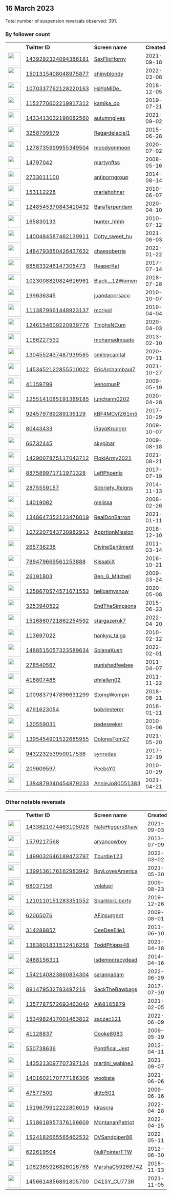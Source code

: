 
## 16 March 2023
Total number of suspension reversals observed: 391.

### By follower count
<table><tr><th></th><th align="left">Twitter ID</th><th align="left">Screen name</th>
<th align="left">Created</th><th align="left">Status</th><th align="left">Suspended</th><th align="left">Followers</th>
<tr><td><a href="https://pbs.twimg.com/profile_images/1477428096500264962/jgHxTz8k_normal.jpg"><img src="https://pbs.twimg.com/profile_images/1477428096500264962/jgHxTz8k_normal.jpg" width="40px" height="40px" align="center"/></a></td><td><a href="https://twitter.com/intent/user?user_id=1439292324094386181">1439292324094386181</a></td><td><a href="https://twitter.com/SexFlixHorny">SexFlixHorny</a></td><td>2021-09-18</td><td align="center"></td><td>2022-08-07</td><td>232030</td></tr>
<tr><td><a href="https://pbs.twimg.com/profile_images/1502059198468829224/xW3iw_Cy_normal.jpg"><img src="https://pbs.twimg.com/profile_images/1502059198468829224/xW3iw_Cy_normal.jpg" width="40px" height="40px" align="center"/></a></td><td><a href="https://twitter.com/intent/user?user_id=1501315408048975877">1501315408048975877</a></td><td><a href="https://twitter.com/shinyblondy">shinyblondy</a></td><td>2022-03-08</td><td align="center"></td><td>2022-08-06</td><td>116939</td></tr>
<tr><td><a href="https://pbs.twimg.com/profile_images/1645028025136758784/YOqX3J39_normal.jpg"><img src="https://pbs.twimg.com/profile_images/1645028025136758784/YOqX3J39_normal.jpg" width="40px" height="40px" align="center"/></a></td><td><a href="https://twitter.com/intent/user?user_id=1070337762128220163">1070337762128220163</a></td><td><a href="https://twitter.com/HaYoMiDe_">HaYoMiDe_</a></td><td>2018-12-05</td><td align="center"></td><td>2022-08-07</td><td>114831</td></tr>
<tr><td><a href="https://pbs.twimg.com/profile_images/1192724093344182273/2lAh3iR6_normal.jpg"><img src="https://pbs.twimg.com/profile_images/1192724093344182273/2lAh3iR6_normal.jpg" width="40px" height="40px" align="center"/></a></td><td><a href="https://twitter.com/intent/user?user_id=1152770602219917312">1152770602219917312</a></td><td><a href="https://twitter.com/kamika_do">kamika_do</a></td><td>2019-07-21</td><td align="center"></td><td>2022-03-23</td><td>113082</td></tr>
<tr><td><a href="https://pbs.twimg.com/profile_images/1562751888587898887/Pnm_AA5Y_normal.jpg"><img src="https://pbs.twimg.com/profile_images/1562751888587898887/Pnm_AA5Y_normal.jpg" width="40px" height="40px" align="center"/></a></td><td><a href="https://twitter.com/intent/user?user_id=1433413032198082560">1433413032198082560</a></td><td><a href="https://twitter.com/autumngives">autumngives</a></td><td>2021-09-02</td><td align="center"></td><td>2022-11-09</td><td>87576</td></tr>
<tr><td><a href="https://pbs.twimg.com/profile_images/1356075082427207681/0W0fZrP5_normal.jpg"><img src="https://pbs.twimg.com/profile_images/1356075082427207681/0W0fZrP5_normal.jpg" width="40px" height="40px" align="center"/></a></td><td><a href="https://twitter.com/intent/user?user_id=3258709579">3258709579</a></td><td><a href="https://twitter.com/Regardeleciel1">Regardeleciel1</a></td><td>2015-06-28</td><td align="center"></td><td>2023-03-09</td><td>72563</td></tr>
<tr><td><a href="https://pbs.twimg.com/profile_images/1513247431005253637/CvVdhsep_normal.jpg"><img src="https://pbs.twimg.com/profile_images/1513247431005253637/CvVdhsep_normal.jpg" width="40px" height="40px" align="center"/></a></td><td><a href="https://twitter.com/intent/user?user_id=1278735999955349504">1278735999955349504</a></td><td><a href="https://twitter.com/moodyonmoon">moodyonmoon</a></td><td>2020-07-02</td><td align="center"></td><td>2022-05-20</td><td>47124</td></tr>
<tr><td><a href="https://pbs.twimg.com/profile_images/1644857961066663937/hFaKAxRv_normal.jpg"><img src="https://pbs.twimg.com/profile_images/1644857961066663937/hFaKAxRv_normal.jpg" width="40px" height="40px" align="center"/></a></td><td><a href="https://twitter.com/intent/user?user_id=14797042">14797042</a></td><td><a href="https://twitter.com/martynftss">martynftss</a></td><td>2008-05-16</td><td align="center">🚫</td><td>2023-03-07</td><td>42450</td></tr>
<tr><td><a href="https://pbs.twimg.com/profile_images/1649197650158186497/TYU4jT7I_normal.jpg"><img src="https://pbs.twimg.com/profile_images/1649197650158186497/TYU4jT7I_normal.jpg" width="40px" height="40px" align="center"/></a></td><td><a href="https://twitter.com/intent/user?user_id=2733011100">2733011100</a></td><td><a href="https://twitter.com/antiporngroup">antiporngroup</a></td><td>2014-08-14</td><td align="center"></td><td>2023-02-07</td><td>38667</td></tr>
<tr><td><a href="https://pbs.twimg.com/profile_images/1096595522/31d767f5-e975-438a-b04d-9500437f686b_normal.png"><img src="https://pbs.twimg.com/profile_images/1096595522/31d767f5-e975-438a-b04d-9500437f686b_normal.png" width="40px" height="40px" align="center"/></a></td><td><a href="https://twitter.com/intent/user?user_id=153112228">153112228</a></td><td><a href="https://twitter.com/marlahohner">marlahohner</a></td><td>2010-06-07</td><td align="center"></td><td></td><td>34132</td></tr>
<tr><td><a href="https://pbs.twimg.com/profile_images/1385344114435055620/u10dc0Xe_normal.jpg"><img src="https://pbs.twimg.com/profile_images/1385344114435055620/u10dc0Xe_normal.jpg" width="40px" height="40px" align="center"/></a></td><td><a href="https://twitter.com/intent/user?user_id=1248545370843410432">1248545370843410432</a></td><td><a href="https://twitter.com/BaraTerpendam">BaraTerpendam</a></td><td>2020-04-10</td><td align="center"></td><td>2022-11-18</td><td>31421</td></tr>
<tr><td><a href="https://pbs.twimg.com/profile_images/1589416257295482881/Fc5rY46u_normal.jpg"><img src="https://pbs.twimg.com/profile_images/1589416257295482881/Fc5rY46u_normal.jpg" width="40px" height="40px" align="center"/></a></td><td><a href="https://twitter.com/intent/user?user_id=165830133">165830133</a></td><td><a href="https://twitter.com/hunter_hhhh">hunter_hhhh</a></td><td>2010-07-12</td><td align="center"></td><td>2023-02-06</td><td>30804</td></tr>
<tr><td><a href="https://pbs.twimg.com/profile_images/1616511775133863946/pW_WmDoG_normal.jpg"><img src="https://pbs.twimg.com/profile_images/1616511775133863946/pW_WmDoG_normal.jpg" width="40px" height="40px" align="center"/></a></td><td><a href="https://twitter.com/intent/user?user_id=1400484587462139911">1400484587462139911</a></td><td><a href="https://twitter.com/Dotty_sweet_hu">Dotty_sweet_hu</a></td><td>2021-06-03</td><td align="center"></td><td>2023-02-25</td><td>28793</td></tr>
<tr><td><a href="https://pbs.twimg.com/profile_images/1650843962280927232/2iBmh_zT_normal.jpg"><img src="https://pbs.twimg.com/profile_images/1650843962280927232/2iBmh_zT_normal.jpg" width="40px" height="40px" align="center"/></a></td><td><a href="https://twitter.com/intent/user?user_id=1484793850426437632">1484793850426437632</a></td><td><a href="https://twitter.com/chaesoberrie">chaesoberrie</a></td><td>2022-01-22</td><td align="center"></td><td>2022-07-31</td><td>26927</td></tr>
<tr><td><a href="https://pbs.twimg.com/profile_images/1648747376906043392/JIsZ5ytf_normal.jpg"><img src="https://pbs.twimg.com/profile_images/1648747376906043392/JIsZ5ytf_normal.jpg" width="40px" height="40px" align="center"/></a></td><td><a href="https://twitter.com/intent/user?user_id=885833246147305473">885833246147305473</a></td><td><a href="https://twitter.com/ReaperKat">ReaperKat</a></td><td>2017-07-14</td><td align="center"></td><td>2023-03-14</td><td>25669</td></tr>
<tr><td><a href="https://pbs.twimg.com/profile_images/1624899541613920256/cMcvRS0M_normal.jpg"><img src="https://pbs.twimg.com/profile_images/1624899541613920256/cMcvRS0M_normal.jpg" width="40px" height="40px" align="center"/></a></td><td><a href="https://twitter.com/intent/user?user_id=1023008820824616961">1023008820824616961</a></td><td><a href="https://twitter.com/Black__12Women">Black__12Women</a></td><td>2018-07-28</td><td align="center"></td><td>2023-03-02</td><td>25409</td></tr>
<tr><td><a href="https://pbs.twimg.com/profile_images/1618008248497364992/QTFGyal9_normal.jpg"><img src="https://pbs.twimg.com/profile_images/1618008248497364992/QTFGyal9_normal.jpg" width="40px" height="40px" align="center"/></a></td><td><a href="https://twitter.com/intent/user?user_id=199636345">199636345</a></td><td><a href="https://twitter.com/juandaporsaco">juandaporsaco</a></td><td>2010-10-07</td><td align="center">🚫</td><td>2023-02-10</td><td>24757</td></tr>
<tr><td><a href="https://pbs.twimg.com/profile_images/1648007480130019345/8Hc4dqOQ_normal.jpg"><img src="https://pbs.twimg.com/profile_images/1648007480130019345/8Hc4dqOQ_normal.jpg" width="40px" height="40px" align="center"/></a></td><td><a href="https://twitter.com/intent/user?user_id=1113879961448923137">1113879961448923137</a></td><td><a href="https://twitter.com/mcriyol">mcriyol</a></td><td>2019-04-04</td><td align="center"></td><td></td><td>22341</td></tr>
<tr><td><a href="https://pbs.twimg.com/profile_images/1617737149943799810/zowhh4GA_normal.jpg"><img src="https://pbs.twimg.com/profile_images/1617737149943799810/zowhh4GA_normal.jpg" width="40px" height="40px" align="center"/></a></td><td><a href="https://twitter.com/intent/user?user_id=1246154609220939776">1246154609220939776</a></td><td><a href="https://twitter.com/ThighsNCum">ThighsNCum</a></td><td>2020-04-03</td><td align="center"></td><td>2023-02-06</td><td>22164</td></tr>
<tr><td><a href="https://pbs.twimg.com/profile_images/1644061652847939591/na2T9Cfb_normal.jpg"><img src="https://pbs.twimg.com/profile_images/1644061652847939591/na2T9Cfb_normal.jpg" width="40px" height="40px" align="center"/></a></td><td><a href="https://twitter.com/intent/user?user_id=1166227532">1166227532</a></td><td><a href="https://twitter.com/mohamadmsade">mohamadmsade</a></td><td>2013-02-10</td><td align="center"></td><td>2023-02-11</td><td>20693</td></tr>
<tr><td><a href="https://pbs.twimg.com/profile_images/1636097300371062785/HSmO_PRa_normal.jpg"><img src="https://pbs.twimg.com/profile_images/1636097300371062785/HSmO_PRa_normal.jpg" width="40px" height="40px" align="center"/></a></td><td><a href="https://twitter.com/intent/user?user_id=1304552437487939585">1304552437487939585</a></td><td><a href="https://twitter.com/smileycapital">smileycapital</a></td><td>2020-09-11</td><td align="center"></td><td>2022-12-31</td><td>19903</td></tr>
<tr><td><a href="https://pbs.twimg.com/profile_images/1644701556204249093/BGMwX4VJ_normal.jpg"><img src="https://pbs.twimg.com/profile_images/1644701556204249093/BGMwX4VJ_normal.jpg" width="40px" height="40px" align="center"/></a></td><td><a href="https://twitter.com/intent/user?user_id=1453452122855510022">1453452122855510022</a></td><td><a href="https://twitter.com/EricArchambaul7">EricArchambaul7</a></td><td>2021-10-27</td><td align="center"></td><td>2023-01-24</td><td>14722</td></tr>
<tr><td><a href="https://pbs.twimg.com/profile_images/831375267167825920/7UunIlVh_normal.jpg"><img src="https://pbs.twimg.com/profile_images/831375267167825920/7UunIlVh_normal.jpg" width="40px" height="40px" align="center"/></a></td><td><a href="https://twitter.com/intent/user?user_id=41159799">41159799</a></td><td><a href="https://twitter.com/VenomusP">VenomusP</a></td><td>2009-05-19</td><td align="center"></td><td>2022-05-05</td><td>14323</td></tr>
<tr><td><a href="https://pbs.twimg.com/profile_images/1572471552427565056/gVyAm2rg_normal.jpg"><img src="https://pbs.twimg.com/profile_images/1572471552427565056/gVyAm2rg_normal.jpg" width="40px" height="40px" align="center"/></a></td><td><a href="https://twitter.com/intent/user?user_id=1255141085191389185">1255141085191389185</a></td><td><a href="https://twitter.com/junchann0202">junchann0202</a></td><td>2020-04-28</td><td align="center"></td><td>2023-02-03</td><td>13831</td></tr>
<tr><td><a href="https://pbs.twimg.com/profile_images/1432898851510259713/hHXADV_Z_normal.jpg"><img src="https://pbs.twimg.com/profile_images/1432898851510259713/hHXADV_Z_normal.jpg" width="40px" height="40px" align="center"/></a></td><td><a href="https://twitter.com/intent/user?user_id=924579789289136129">924579789289136129</a></td><td><a href="https://twitter.com/kBF4MCyfZ61m5">kBF4MCyfZ61m5</a></td><td>2017-10-29</td><td align="center"></td><td>2022-03-29</td><td>13679</td></tr>
<tr><td><a href="https://pbs.twimg.com/profile_images/1530663856636313603/a75rzGWW_normal.jpg"><img src="https://pbs.twimg.com/profile_images/1530663856636313603/a75rzGWW_normal.jpg" width="40px" height="40px" align="center"/></a></td><td><a href="https://twitter.com/intent/user?user_id=80443433">80443433</a></td><td><a href="https://twitter.com/iRayoKrueger">iRayoKrueger</a></td><td>2009-10-07</td><td align="center"></td><td>2023-01-25</td><td>13280</td></tr>
<tr><td><a href="https://pbs.twimg.com/profile_images/1403472926616305670/Dr_9hmuW_normal.jpg"><img src="https://pbs.twimg.com/profile_images/1403472926616305670/Dr_9hmuW_normal.jpg" width="40px" height="40px" align="center"/></a></td><td><a href="https://twitter.com/intent/user?user_id=66732445">66732445</a></td><td><a href="https://twitter.com/skypinar">skypinar</a></td><td>2009-08-18</td><td align="center"></td><td></td><td>11931</td></tr>
<tr><td><a href="https://pbs.twimg.com/profile_images/1643307800011984896/IlAQqkSR_normal.jpg"><img src="https://pbs.twimg.com/profile_images/1643307800011984896/IlAQqkSR_normal.jpg" width="40px" height="40px" align="center"/></a></td><td><a href="https://twitter.com/intent/user?user_id=1429007875117043712">1429007875117043712</a></td><td><a href="https://twitter.com/FlokiArmy2021">FlokiArmy2021</a></td><td>2021-08-21</td><td align="center"></td><td>2023-03-08</td><td>10741</td></tr>
<tr><td><a href="https://pbs.twimg.com/profile_images/1636307860312170500/fB5O2kdR_normal.jpg"><img src="https://pbs.twimg.com/profile_images/1636307860312170500/fB5O2kdR_normal.jpg" width="40px" height="40px" align="center"/></a></td><td><a href="https://twitter.com/intent/user?user_id=887589971711971328">887589971711971328</a></td><td><a href="https://twitter.com/LeftPhoenix">LeftPhoenix</a></td><td>2017-07-19</td><td align="center"></td><td></td><td>10695</td></tr>
<tr><td><a href="https://pbs.twimg.com/profile_images/1646573312091234306/EY1KF6Dj_normal.jpg"><img src="https://pbs.twimg.com/profile_images/1646573312091234306/EY1KF6Dj_normal.jpg" width="40px" height="40px" align="center"/></a></td><td><a href="https://twitter.com/intent/user?user_id=2875559157">2875559157</a></td><td><a href="https://twitter.com/Sobriety_Reigns">Sobriety_Reigns</a></td><td>2014-11-13</td><td align="center"></td><td>2022-12-01</td><td>10538</td></tr>
<tr><td><a href="https://pbs.twimg.com/profile_images/1562270277664313345/sy2Hm8YK_normal.jpg"><img src="https://pbs.twimg.com/profile_images/1562270277664313345/sy2Hm8YK_normal.jpg" width="40px" height="40px" align="center"/></a></td><td><a href="https://twitter.com/intent/user?user_id=14019082">14019082</a></td><td><a href="https://twitter.com/melissa">melissa</a></td><td>2008-02-26</td><td align="center"></td><td>2023-02-27</td><td>10335</td></tr>
<tr><td><a href="https://pbs.twimg.com/profile_images/1349359640765730818/b7fpgbIo_normal.jpg"><img src="https://pbs.twimg.com/profile_images/1349359640765730818/b7fpgbIo_normal.jpg" width="40px" height="40px" align="center"/></a></td><td><a href="https://twitter.com/intent/user?user_id=1348647352123478019">1348647352123478019</a></td><td><a href="https://twitter.com/RealDonBarron">RealDonBarron</a></td><td>2021-01-11</td><td align="center"></td><td>2022-03-17</td><td>9820</td></tr>
<tr><td><a href="https://pbs.twimg.com/profile_images/1365313764346724355/_qsyplJO_normal.jpg"><img src="https://pbs.twimg.com/profile_images/1365313764346724355/_qsyplJO_normal.jpg" width="40px" height="40px" align="center"/></a></td><td><a href="https://twitter.com/intent/user?user_id=1072207543730982913">1072207543730982913</a></td><td><a href="https://twitter.com/ApprtionMission">ApprtionMission</a></td><td>2018-12-10</td><td align="center"></td><td>2022-03-04</td><td>8875</td></tr>
<tr><td><a href="https://pbs.twimg.com/profile_images/1649261297043742720/bC7k-7oK_normal.jpg"><img src="https://pbs.twimg.com/profile_images/1649261297043742720/bC7k-7oK_normal.jpg" width="40px" height="40px" align="center"/></a></td><td><a href="https://twitter.com/intent/user?user_id=265736238">265736238</a></td><td><a href="https://twitter.com/DivineSentiment">DivineSentiment</a></td><td>2011-03-14</td><td align="center"></td><td>2023-01-26</td><td>7739</td></tr>
<tr><td><a href="https://pbs.twimg.com/profile_images/1650386013334777856/nlznaP-h_normal.jpg"><img src="https://pbs.twimg.com/profile_images/1650386013334777856/nlznaP-h_normal.jpg" width="40px" height="40px" align="center"/></a></td><td><a href="https://twitter.com/intent/user?user_id=789479669561253888">789479669561253888</a></td><td><a href="https://twitter.com/KissabiX">KissabiX</a></td><td>2016-10-21</td><td align="center"></td><td>2023-01-11</td><td>7726</td></tr>
<tr><td><a href="https://pbs.twimg.com/profile_images/1635883375469953025/FnhQtOPO_normal.jpg"><img src="https://pbs.twimg.com/profile_images/1635883375469953025/FnhQtOPO_normal.jpg" width="40px" height="40px" align="center"/></a></td><td><a href="https://twitter.com/intent/user?user_id=26191803">26191803</a></td><td><a href="https://twitter.com/Ben_G_Mitchell">Ben_G_Mitchell</a></td><td>2009-03-24</td><td align="center"></td><td>2022-03-22</td><td>7567</td></tr>
<tr><td><a href="https://pbs.twimg.com/profile_images/1645482545952313344/MTSZquwk_normal.jpg"><img src="https://pbs.twimg.com/profile_images/1645482545952313344/MTSZquwk_normal.jpg" width="40px" height="40px" align="center"/></a></td><td><a href="https://twitter.com/intent/user?user_id=1258670574571671553">1258670574571671553</a></td><td><a href="https://twitter.com/helloamysnow">helloamysnow</a></td><td>2020-05-08</td><td align="center"></td><td>2022-11-26</td><td>7070</td></tr>
<tr><td><a href="https://pbs.twimg.com/profile_images/1532046106317639680/uuD7EwxU_normal.jpg"><img src="https://pbs.twimg.com/profile_images/1532046106317639680/uuD7EwxU_normal.jpg" width="40px" height="40px" align="center"/></a></td><td><a href="https://twitter.com/intent/user?user_id=3253940522">3253940522</a></td><td><a href="https://twitter.com/EndTheSimpsons">EndTheSimpsons</a></td><td>2015-06-23</td><td align="center"></td><td>2022-07-07</td><td>6839</td></tr>
<tr><td><a href="https://pbs.twimg.com/profile_images/1609541451070717954/dqEifKfK_normal.jpg"><img src="https://pbs.twimg.com/profile_images/1609541451070717954/dqEifKfK_normal.jpg" width="40px" height="40px" align="center"/></a></td><td><a href="https://twitter.com/intent/user?user_id=1516860721862254592">1516860721862254592</a></td><td><a href="https://twitter.com/stargazeruk7">stargazeruk7</a></td><td>2022-04-20</td><td align="center"></td><td>2023-01-03</td><td>6680</td></tr>
<tr><td><a href="https://pbs.twimg.com/profile_images/1638508929255866368/B4A-7RjZ_normal.jpg"><img src="https://pbs.twimg.com/profile_images/1638508929255866368/B4A-7RjZ_normal.jpg" width="40px" height="40px" align="center"/></a></td><td><a href="https://twitter.com/intent/user?user_id=113697022">113697022</a></td><td><a href="https://twitter.com/hankyu_taiga">hankyu_taiga</a></td><td>2010-02-12</td><td align="center"></td><td>2023-02-02</td><td>5504</td></tr>
<tr><td><a href="https://pbs.twimg.com/profile_images/1643946864272605186/qsEItSKw_normal.jpg"><img src="https://pbs.twimg.com/profile_images/1643946864272605186/qsEItSKw_normal.jpg" width="40px" height="40px" align="center"/></a></td><td><a href="https://twitter.com/intent/user?user_id=1488515057323589634">1488515057323589634</a></td><td><a href="https://twitter.com/SolanaKush">SolanaKush</a></td><td>2022-02-01</td><td align="center"></td><td>2023-01-20</td><td>5455</td></tr>
<tr><td><a href="https://pbs.twimg.com/profile_images/1566206877771390976/WCCjHHJi_normal.jpg"><img src="https://pbs.twimg.com/profile_images/1566206877771390976/WCCjHHJi_normal.jpg" width="40px" height="40px" align="center"/></a></td><td><a href="https://twitter.com/intent/user?user_id=278540567">278540567</a></td><td><a href="https://twitter.com/punishedfeebee">punishedfeebee</a></td><td>2011-04-07</td><td align="center"></td><td>2022-10-05</td><td>4965</td></tr>
<tr><td><a href="https://pbs.twimg.com/profile_images/1120702827779821570/OYkHTjt-_normal.jpg"><img src="https://pbs.twimg.com/profile_images/1120702827779821570/OYkHTjt-_normal.jpg" width="40px" height="40px" align="center"/></a></td><td><a href="https://twitter.com/intent/user?user_id=418807486">418807486</a></td><td><a href="https://twitter.com/philallen02">philallen02</a></td><td>2011-11-22</td><td align="center"></td><td>2022-11-04</td><td>4741</td></tr>
<tr><td><a href="https://pbs.twimg.com/profile_images/1593581002282115072/PjdCZYaY_normal.jpg"><img src="https://pbs.twimg.com/profile_images/1593581002282115072/PjdCZYaY_normal.jpg" width="40px" height="40px" align="center"/></a></td><td><a href="https://twitter.com/intent/user?user_id=1009837947896631299">1009837947896631299</a></td><td><a href="https://twitter.com/StompWompin">StompWompin</a></td><td>2018-06-21</td><td align="center"></td><td>2022-11-28</td><td>4051</td></tr>
<tr><td><a href="https://pbs.twimg.com/profile_images/824812428475129857/A1kq3OkY_normal.jpg"><img src="https://pbs.twimg.com/profile_images/824812428475129857/A1kq3OkY_normal.jpg" width="40px" height="40px" align="center"/></a></td><td><a href="https://twitter.com/intent/user?user_id=4791623054">4791623054</a></td><td><a href="https://twitter.com/bobriesterer">bobriesterer</a></td><td>2016-01-21</td><td align="center"></td><td></td><td>3875</td></tr>
<tr><td><a href="https://pbs.twimg.com/profile_images/1650324921355063296/irich3vX_normal.jpg"><img src="https://pbs.twimg.com/profile_images/1650324921355063296/irich3vX_normal.jpg" width="40px" height="40px" align="center"/></a></td><td><a href="https://twitter.com/intent/user?user_id=120559031">120559031</a></td><td><a href="https://twitter.com/pedeseeker">pedeseeker</a></td><td>2010-03-06</td><td align="center"></td><td></td><td>3778</td></tr>
<tr><td><a href="https://pbs.twimg.com/profile_images/1395464382491025416/LH-SO7MW_normal.jpg"><img src="https://pbs.twimg.com/profile_images/1395464382491025416/LH-SO7MW_normal.jpg" width="40px" height="40px" align="center"/></a></td><td><a href="https://twitter.com/intent/user?user_id=1395454901522685955">1395454901522685955</a></td><td><a href="https://twitter.com/DoloresTom27">DoloresTom27</a></td><td>2021-05-20</td><td align="center"></td><td>2022-12-19</td><td>3755</td></tr>
<tr><td><a href="https://pbs.twimg.com/profile_images/943225441665531905/F-gnahkD_normal.jpg"><img src="https://pbs.twimg.com/profile_images/943225441665531905/F-gnahkD_normal.jpg" width="40px" height="40px" align="center"/></a></td><td><a href="https://twitter.com/intent/user?user_id=943223253950017536">943223253950017536</a></td><td><a href="https://twitter.com/synredae">synredae</a></td><td>2017-12-19</td><td align="center"></td><td>2022-11-03</td><td>3658</td></tr>
<tr><td><a href="https://pbs.twimg.com/profile_images/696895196361920512/lKeyE4Av_normal.jpg"><img src="https://pbs.twimg.com/profile_images/696895196361920512/lKeyE4Av_normal.jpg" width="40px" height="40px" align="center"/></a></td><td><a href="https://twitter.com/intent/user?user_id=209609597">209609597</a></td><td><a href="https://twitter.com/PeebsY0">PeebsY0</a></td><td>2010-10-29</td><td align="center"></td><td>2022-02-15</td><td>3629</td></tr>
<tr><td><a href="https://pbs.twimg.com/profile_images/1538485497378504705/ez9nP7pr_normal.jpg"><img src="https://pbs.twimg.com/profile_images/1538485497378504705/ez9nP7pr_normal.jpg" width="40px" height="40px" align="center"/></a></td><td><a href="https://twitter.com/intent/user?user_id=1384879340454879233">1384879340454879233</a></td><td><a href="https://twitter.com/AnnieJo80051383">AnnieJo80051383</a></td><td>2021-04-21</td><td align="center"></td><td>2023-03-10</td><td>3566</td></tr>
</table>

### Other notable reversals
<table><tr><th></th><th align="left">Twitter ID</th><th align="left">Screen name</th>
<th align="left">Created</th><th align="left">Status</th><th align="left">Suspended</th><th align="left">Followers</th>
<tr><td><a href="https://pbs.twimg.com/profile_images/1514681659676835852/kDdGUa2l_normal.jpg"><img src="https://pbs.twimg.com/profile_images/1514681659676835852/kDdGUa2l_normal.jpg" width="40px" height="40px" align="center"/></a></td><td><a href="https://twitter.com/intent/user?user_id=1433821074463105028">1433821074463105028</a></td><td><a href="https://twitter.com/NateHiggersShaw">NateHiggersShaw</a></td><td>2021-09-03</td><td align="center"></td><td>2022-07-20</td><td>463</td></tr>
<tr><td><a href="https://pbs.twimg.com/profile_images/1639324859930124289/lmeEKIXX_normal.png"><img src="https://pbs.twimg.com/profile_images/1639324859930124289/lmeEKIXX_normal.png" width="40px" height="40px" align="center"/></a></td><td><a href="https://twitter.com/intent/user?user_id=1579217568">1579217568</a></td><td><a href="https://twitter.com/aryancowboy">aryancowboy</a></td><td>2013-07-09</td><td align="center">🚫</td><td>2023-03-12</td><td>696</td></tr>
<tr><td><a href="https://pbs.twimg.com/profile_images/1560354778231750661/XBjzbamP_normal.jpg"><img src="https://pbs.twimg.com/profile_images/1560354778231750661/XBjzbamP_normal.jpg" width="40px" height="40px" align="center"/></a></td><td><a href="https://twitter.com/intent/user?user_id=1499032646189473797">1499032646189473797</a></td><td><a href="https://twitter.com/Tburdie123">Tburdie123</a></td><td>2022-03-02</td><td align="center"></td><td>2023-02-08</td><td>402</td></tr>
<tr><td><a href="https://pbs.twimg.com/profile_images/1399137758657064961/Ga7iUX0O_normal.jpg"><img src="https://pbs.twimg.com/profile_images/1399137758657064961/Ga7iUX0O_normal.jpg" width="40px" height="40px" align="center"/></a></td><td><a href="https://twitter.com/intent/user?user_id=1399136176162983942">1399136176162983942</a></td><td><a href="https://twitter.com/RoyLovesAmerica">RoyLovesAmerica</a></td><td>2021-05-30</td><td align="center"></td><td>2023-03-12</td><td>3020</td></tr>
<tr><td><a href="https://pbs.twimg.com/profile_images/1503088377633001474/SZbXEDh8_normal.jpg"><img src="https://pbs.twimg.com/profile_images/1503088377633001474/SZbXEDh8_normal.jpg" width="40px" height="40px" align="center"/></a></td><td><a href="https://twitter.com/intent/user?user_id=68037156">68037156</a></td><td><a href="https://twitter.com/volalupi">volalupi</a></td><td>2009-08-23</td><td align="center"></td><td>2022-12-27</td><td>2242</td></tr>
<tr><td><a href="https://pbs.twimg.com/profile_images/1499112636234932228/5rnJdGkK_normal.jpg"><img src="https://pbs.twimg.com/profile_images/1499112636234932228/5rnJdGkK_normal.jpg" width="40px" height="40px" align="center"/></a></td><td><a href="https://twitter.com/intent/user?user_id=1210110151283351552">1210110151283351552</a></td><td><a href="https://twitter.com/SparklerLiberty">SparklerLiberty</a></td><td>2019-12-26</td><td align="center"></td><td>2022-12-20</td><td>1255</td></tr>
<tr><td><a href="https://pbs.twimg.com/profile_images/1637175259597090817/pewKQQzE_normal.png"><img src="https://pbs.twimg.com/profile_images/1637175259597090817/pewKQQzE_normal.png" width="40px" height="40px" align="center"/></a></td><td><a href="https://twitter.com/intent/user?user_id=62065076">62065076</a></td><td><a href="https://twitter.com/AFinsurgent">AFinsurgent</a></td><td>2009-08-01</td><td align="center">🚫</td><td>2022-12-13</td><td>813</td></tr>
<tr><td><a href="https://pbs.twimg.com/profile_images/1605005136413220864/V4-9oO0q_normal.jpg"><img src="https://pbs.twimg.com/profile_images/1605005136413220864/V4-9oO0q_normal.jpg" width="40px" height="40px" align="center"/></a></td><td><a href="https://twitter.com/intent/user?user_id=314288857">314288857</a></td><td><a href="https://twitter.com/CeeDeeElle1">CeeDeeElle1</a></td><td>2011-06-10</td><td align="center"></td><td>2022-12-29</td><td>387</td></tr>
<tr><td><a href="https://pbs.twimg.com/profile_images/1534330857464418306/AzYKcCnV_normal.jpg"><img src="https://pbs.twimg.com/profile_images/1534330857464418306/AzYKcCnV_normal.jpg" width="40px" height="40px" align="center"/></a></td><td><a href="https://twitter.com/intent/user?user_id=1383801831512416258">1383801831512416258</a></td><td><a href="https://twitter.com/ToddPhipps48">ToddPhipps48</a></td><td>2021-04-18</td><td align="center"></td><td>2023-02-02</td><td>165</td></tr>
<tr><td><a href="https://pbs.twimg.com/profile_images/1274003781806587906/r1fyWWON_normal.jpg"><img src="https://pbs.twimg.com/profile_images/1274003781806587906/r1fyWWON_normal.jpg" width="40px" height="40px" align="center"/></a></td><td><a href="https://twitter.com/intent/user?user_id=2488156311">2488156311</a></td><td><a href="https://twitter.com/Isdemocracydead">Isdemocracydead</a></td><td>2014-04-16</td><td align="center"></td><td>2023-02-06</td><td>1465</td></tr>
<tr><td><a href="https://pbs.twimg.com/profile_images/1543974343192891392/onyAmbd9_normal.jpg"><img src="https://pbs.twimg.com/profile_images/1543974343192891392/onyAmbd9_normal.jpg" width="40px" height="40px" align="center"/></a></td><td><a href="https://twitter.com/intent/user?user_id=1542140823860834304">1542140823860834304</a></td><td><a href="https://twitter.com/sarannadam">sarannadam</a></td><td>2022-06-29</td><td align="center"></td><td>2022-12-14</td><td>291</td></tr>
<tr><td><a href="https://pbs.twimg.com/profile_images/899432534811049984/PcFkDNCT_normal.jpg"><img src="https://pbs.twimg.com/profile_images/899432534811049984/PcFkDNCT_normal.jpg" width="40px" height="40px" align="center"/></a></td><td><a href="https://twitter.com/intent/user?user_id=891479532783497216">891479532783497216</a></td><td><a href="https://twitter.com/SackTheBawbags">SackTheBawbags</a></td><td>2017-07-30</td><td align="center"></td><td>2022-12-24</td><td>995</td></tr>
<tr><td><a href="https://pbs.twimg.com/profile_images/1357787813652045825/o9mNM-ua_normal.jpg"><img src="https://pbs.twimg.com/profile_images/1357787813652045825/o9mNM-ua_normal.jpg" width="40px" height="40px" align="center"/></a></td><td><a href="https://twitter.com/intent/user?user_id=1357787572693463040">1357787572693463040</a></td><td><a href="https://twitter.com/Al68165879">Al68165879</a></td><td>2021-02-05</td><td align="center"></td><td>2022-12-13</td><td>193</td></tr>
<tr><td><a href="https://pbs.twimg.com/profile_images/1534982472404025346/mLIG8AG-_normal.png"><img src="https://pbs.twimg.com/profile_images/1534982472404025346/mLIG8AG-_normal.png" width="40px" height="40px" align="center"/></a></td><td><a href="https://twitter.com/intent/user?user_id=1534982417001463812">1534982417001463812</a></td><td><a href="https://twitter.com/zaczac121">zaczac121</a></td><td>2022-06-09</td><td align="center"></td><td>2022-12-16</td><td>224</td></tr>
<tr><td><a href="https://pbs.twimg.com/profile_images/1574545852621901853/prNbTvWE_normal.jpg"><img src="https://pbs.twimg.com/profile_images/1574545852621901853/prNbTvWE_normal.jpg" width="40px" height="40px" align="center"/></a></td><td><a href="https://twitter.com/intent/user?user_id=41128837">41128837</a></td><td><a href="https://twitter.com/Cooke8083">Cooke8083</a></td><td>2009-05-19</td><td align="center"></td><td>2022-11-02</td><td>241</td></tr>
<tr><td><a href="https://pbs.twimg.com/profile_images/1636149076696657920/wr98nki1_normal.jpg"><img src="https://pbs.twimg.com/profile_images/1636149076696657920/wr98nki1_normal.jpg" width="40px" height="40px" align="center"/></a></td><td><a href="https://twitter.com/intent/user?user_id=550738636">550738636</a></td><td><a href="https://twitter.com/Pontifical_Jest">Pontifical_Jest</a></td><td>2012-04-11</td><td align="center"></td><td>2022-11-22</td><td>393</td></tr>
<tr><td><a href="https://pbs.twimg.com/profile_images/1473923952435249152/RnlNoT4h_normal.jpg"><img src="https://pbs.twimg.com/profile_images/1473923952435249152/RnlNoT4h_normal.jpg" width="40px" height="40px" align="center"/></a></td><td><a href="https://twitter.com/intent/user?user_id=1435213097707397124">1435213097707397124</a></td><td><a href="https://twitter.com/martini_wahine2">martini_wahine2</a></td><td>2021-09-07</td><td align="center"></td><td>2023-02-01</td><td>1498</td></tr>
<tr><td><a href="https://pbs.twimg.com/profile_images/1636697386704683011/EJV_ecfO_normal.jpg"><img src="https://pbs.twimg.com/profile_images/1636697386704683011/EJV_ecfO_normal.jpg" width="40px" height="40px" align="center"/></a></td><td><a href="https://twitter.com/intent/user?user_id=1401602170777186306">1401602170777186306</a></td><td><a href="https://twitter.com/woobsta">woobsta</a></td><td>2021-06-06</td><td align="center"></td><td>2022-12-01</td><td>1214</td></tr>
<tr><td><a href="https://pbs.twimg.com/profile_images/1621836645191544837/jwszV-nk_normal.jpg"><img src="https://pbs.twimg.com/profile_images/1621836645191544837/jwszV-nk_normal.jpg" width="40px" height="40px" align="center"/></a></td><td><a href="https://twitter.com/intent/user?user_id=47577500">47577500</a></td><td><a href="https://twitter.com/ditto501">ditto501</a></td><td>2009-06-16</td><td align="center"></td><td>2023-03-09</td><td>833</td></tr>
<tr><td><a href="https://pbs.twimg.com/profile_images/1600464792132755456/-GyiIrwj_normal.jpg"><img src="https://pbs.twimg.com/profile_images/1600464792132755456/-GyiIrwj_normal.jpg" width="40px" height="40px" align="center"/></a></td><td><a href="https://twitter.com/intent/user?user_id=1519679912222806019">1519679912222806019</a></td><td><a href="https://twitter.com/kirascra">kirascra</a></td><td>2022-04-28</td><td align="center"></td><td>2023-02-02</td><td>102</td></tr>
<tr><td><a href="https://pbs.twimg.com/profile_images/1519060490147692544/Ctm9gvKl_normal.jpg"><img src="https://pbs.twimg.com/profile_images/1519060490147692544/Ctm9gvKl_normal.jpg" width="40px" height="40px" align="center"/></a></td><td><a href="https://twitter.com/intent/user?user_id=1518618957376196609">1518618957376196609</a></td><td><a href="https://twitter.com/MontananPatriot">MontananPatriot</a></td><td>2022-04-25</td><td align="center"></td><td>2023-01-30</td><td>264</td></tr>
<tr><td><a href="https://pbs.twimg.com/profile_images/1637874318699798532/BBCJnKSq_normal.jpg"><img src="https://pbs.twimg.com/profile_images/1637874318699798532/BBCJnKSq_normal.jpg" width="40px" height="40px" align="center"/></a></td><td><a href="https://twitter.com/intent/user?user_id=1524182665565462532">1524182665565462532</a></td><td><a href="https://twitter.com/DVSandpiper86">DVSandpiper86</a></td><td>2022-05-11</td><td align="center"></td><td>2022-12-10</td><td>60</td></tr>
<tr><td><a href="https://pbs.twimg.com/profile_images/1562308070264344577/IXKqxoYy_normal.jpg"><img src="https://pbs.twimg.com/profile_images/1562308070264344577/IXKqxoYy_normal.jpg" width="40px" height="40px" align="center"/></a></td><td><a href="https://twitter.com/intent/user?user_id=622619504">622619504</a></td><td><a href="https://twitter.com/NullPointerFTW">NullPointerFTW</a></td><td>2012-06-30</td><td align="center"></td><td>2022-12-20</td><td>184</td></tr>
<tr><td><a href="https://pbs.twimg.com/profile_images/1409569033985433601/7VUgNDpq_normal.jpg"><img src="https://pbs.twimg.com/profile_images/1409569033985433601/7VUgNDpq_normal.jpg" width="40px" height="40px" align="center"/></a></td><td><a href="https://twitter.com/intent/user?user_id=1062385926826016768">1062385926826016768</a></td><td><a href="https://twitter.com/MarshaC59266742">MarshaC59266742</a></td><td>2018-11-13</td><td align="center"></td><td>2023-03-10</td><td>1625</td></tr>
<tr><td><a href="https://pbs.twimg.com/profile_images/1622269144413474817/hnXx_0a6_normal.jpg"><img src="https://pbs.twimg.com/profile_images/1622269144413474817/hnXx_0a6_normal.jpg" width="40px" height="40px" align="center"/></a></td><td><a href="https://twitter.com/intent/user?user_id=1456614856891805700">1456614856891805700</a></td><td><a href="https://twitter.com/D415Y_CU773R">D415Y_CU773R</a></td><td>2021-11-05</td><td align="center"></td><td>2023-03-10</td><td>516</td></tr>
</table>
